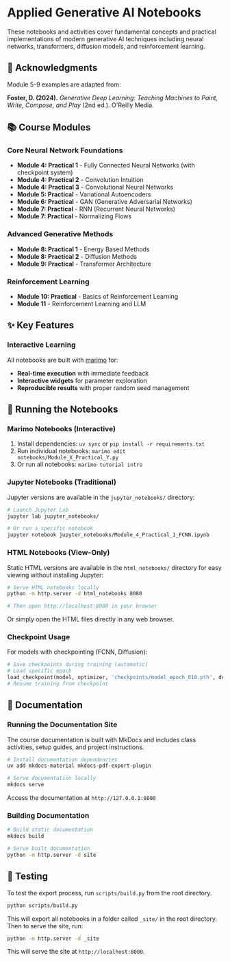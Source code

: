# Applied Generative AI Notebooks

These notebooks and activities cover fundamental concepts and practical implementations of modern generative AI techniques including neural networks, transformers, diffusion models, and reinforcement learning.

## 📖 Acknowledgments

Module 5-9 examples are adapted from:

**Foster, D. (2024).** *Generative Deep Learning: Teaching Machines to Paint, Write, Compose, and Play* (2nd ed.). O'Reilly Media.

## 📚 Course Modules

### Core Neural Network Foundations
- **Module 4: Practical 1** - Fully Connected Neural Networks (with checkpoint system)
- **Module 4: Practical 2** - Convolution Intuition  
- **Module 4: Practical 3** - Convolutional Neural Networks
- **Module 5: Practical** - Variational Autoencoders
- **Module 6: Practical** - GAN (Generative Adversarial Networks)
- **Module 7: Practical** - RNN (Recurrent Neural Networks)
- **Module 7: Practical** - Normalizing Flows

### Advanced Generative Methods  
- **Module 8: Practical 1** - Energy Based Methods
- **Module 8: Practical 2** - Diffusion Methods 
- **Module 9: Practical** - Transformer Architecture

### Reinforcement Learning
- **Module 10: Practical** - Basics of Reinforcement Learning
- **Module 11** - Reinforcement Learning and LLM

## ✨ Key Features

### Interactive Learning
All notebooks are built with [marimo](https://marimo.io) for:
- **Real-time execution** with immediate feedback
- **Interactive widgets** for parameter exploration  
- **Reproducible results** with proper random seed management

## 🚀 Running the Notebooks

### Marimo Notebooks (Interactive)
1. Install dependencies: `uv sync` or `pip install -r requirements.txt`
2. Run individual notebooks: `marimo edit notebooks/Module_X_Practical_Y.py`
3. Or run all notebooks: `marimo tutorial intro`

### Jupyter Notebooks (Traditional)
Jupyter versions are available in the `jupyter_notebooks/` directory:
```bash
# Launch Jupyter Lab
jupyter lab jupyter_notebooks/

# Or run a specific notebook
jupyter notebook jupyter_notebooks/Module_4_Practical_1_FCNN.ipynb
```

### HTML Notebooks (View-Only)
Static HTML versions are available in the `html_notebooks/` directory for easy viewing without installing Jupyter:
```bash
# Serve HTML notebooks locally
python -m http.server -d html_notebooks 8080

# Then open http://localhost:8080 in your browser
```

Or simply open the HTML files directly in any web browser.

### Checkpoint Usage
For models with checkpointing (FCNN, Diffusion):
```python
# Save checkpoints during training (automatic)
# Load specific epoch
load_checkpoint(model, optimizer, 'checkpoints/model_epoch_010.pth', device)
# Resume training from checkpoint
```

## 📖 Documentation

### Running the Documentation Site
The course documentation is built with MkDocs and includes class activities, setup guides, and project instructions.

```bash
# Install documentation dependencies
uv add mkdocs-material mkdocs-pdf-export-plugin

# Serve documentation locally
mkdocs serve
```

Access the documentation at `http://127.0.0.1:8000`

### Building Documentation
```bash
# Build static documentation
mkdocs build

# Serve built documentation
python -m http.server -d site
```

## 🧪 Testing

To test the export process, run `scripts/build.py` from the root directory.

```bash
python scripts/build.py
```

This will export all notebooks in a folder called `_site/` in the root directory. Then to serve the site, run:

```bash
python -m http.server -d _site
```

This will serve the site at `http://localhost:8000`.
